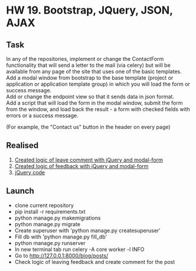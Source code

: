 # HW 19. Bootstrap, JQuery, JSON, AJAX

## Task

In any of the repositories, implement or change the ContactForm functionality that will send a letter to the mail (via celery) but will be available from any page of the site that uses one of the basic templates.<br/>
Add a modal window from bootstrap to the base template (project or application or application template group) in which you will load the form or success message.<br/>
Add or change the endpoint view so that it sends data in json format.<br/>
Add a script that will load the form in the modal window, submit the form from the window, and load back the result - a form with checked fields with errors or a success message.<br/>

(For example, the "Contact us" button in the header on every page)<br/>

## Realised

1. [Created logic of leave comment with jQuery and modal-form](https://github.com/goldaev51/blog_django/blob/main/blog/views.py#L129)
2. [Created logic of feedback with jQuery and modal-form](https://github.com/goldaev51/blog_django/blob/main/blog/views.py#L118)
3. [jQuery code](static/js/comments.js)


## Launch

* clone current repository
* pip install -r requirements.txt
* python manage.py makemigrations
* python manage.py migrate
* Create superuser with 'python manage.py createsuperuser'
* Fill db with 'python manage.py fill_db'
* python manage.py runserver
* In new terminal tab run  celery -A core worker -l INFO
* Go to http://127.0.0.1:8000/blog/posts/
* Check logic of leaving feedback and create comment for the post
